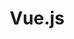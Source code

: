 ---
view: category
lang: en
order: 1
top: true
title: Vue.js
description: 
excerpt: 
slug: vuejs
---